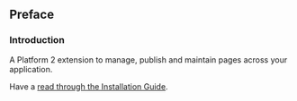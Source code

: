 ## Preface

### Introduction

A Platform 2 extension to manage, publish and maintain pages across your application.

Have a [read through the Installation Guide](#installation).
